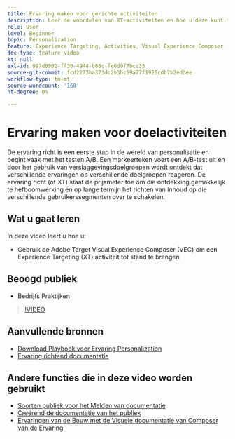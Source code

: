 ```yaml
---
title: Ervaring maken voor gerichte activiteiten
description: Leer de voordelen van XT-activiteiten en hoe u deze kunt maken en gebruiken. Met de Experience Targeting-activiteiten (XT) kunnen marketers specifieke inhoud voor een bepaald publiek afstemmen.
role: User
level: Beginner
topic: Personalization
feature: Experience Targeting, Activities, Visual Experience Composer (VEC)
doc-type: feature video
kt: null
exl-id: 997d0902-ff30-4944-b08c-fe6d9f7bcc35
source-git-commit: fcd2273ba373dc2b3bc59a77f1925cdb7b2ed3ee
workflow-type: tm+mt
source-wordcount: '168'
ht-degree: 0%

---
```


# Ervaring maken voor doelactiviteiten

De ervaring richt is een eerste stap in de wereld van personalisatie en begint vaak met het testen A/B. Een markeerteken voert een A/B-test uit en door het gebruik van verslaggevingsdoelgroepen wordt ontdekt dat verschillende ervaringen op verschillende doelgroepen reageren. De ervaring richt (of XT) staat de prijsmeter toe om die ontdekking gemakkelijk te hefboomwerking en op lange termijn het richten van inhoud op die verschillende gebruikerssegmenten over te schakelen.

## Wat u gaat leren

In deze video leert u hoe u:

* Gebruik de Adobe Target Visual Experience Composer (VEC) om een Experience Targeting (XT) activiteit tot stand te brengen

## Beoogd publiek

* Bedrijfs Praktijken

>[!VIDEO](https://video.tv.adobe.com/v/22418?quality=12)

## Aanvullende bronnen

* [ Download Playbook voor Ervaring Personalization ](https://guided.adobe.com/?promoid=K42KVXHD&amp;mv=other&amp;search=personalization+playbook#recommended/solutions/target)
* [ Ervaring richtend documentatie ](https://experienceleague.adobe.com/docs/target/using/activities/experience-targeting/experience-target.html?lang=nl-NL)

## Andere functies die in deze video worden gebruikt

* [ Soorten publiek voor het Melden van documentatie ](https://experienceleague.adobe.com/docs/target/using/audiences/managing-audience-filters.html?lang=nl-NL)
* [ Creërend de documentatie van het publiek ](https://experienceleague.adobe.com/docs/target/using/audiences/managing-audience-filters.html?lang=nl-NL)
* [ Ervaringen van de Bouw met de Visuele documentatie van Composer van de Ervaring ](https://experienceleague.adobe.com/docs/target/using/experiences/experiences.html?lang=nl-NL)
